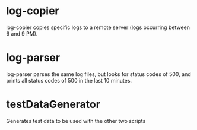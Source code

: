 # log-copier

log-copier copies specific logs to a remote server (logs occurring between 6 and 9 PM).

# log-parser

log-parser parses the same log files, but looks for status codes of 500, and prints all status codes of 500 in the last 10 minutes.

# testDataGenerator

Generates test data to be used with the other two scripts
